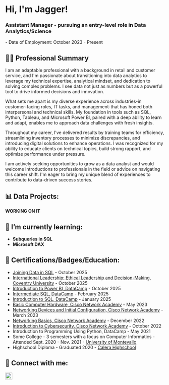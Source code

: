 <h1>Hi, I'm Jagger! <br/><h3>Assistant Manager - pursuing an entry-level role in Data Analytics/Science</h3>
  - Date of Employment: October 2023 - Present

<h2>👨‍💻 Professional Summary</h2>

  I am an adaptable professional with a background in retail and customer service, and I'm passionate about transitioning into data analytics to leverage my technical expertise, analytical mindset, and dedication to solving complex problems. I see data not just as numbers but as a powerful tool to drive informed decisions and innovation.

  What sets me apart is my diverse experience across industries-in customer-facing roles, IT tasks, and management-that has honed both interpersonal and technical skills. My foundation in tools such as SQL, Python, Tableau, and Microsoft Power Bl, paired with a deep ability to learn and adapt, enables me to approach data challenges with fresh insights.

  Throughout my career, l've delivered results by training teams for efficiency, streamlining inventory processes to minimize discrepancies, and introducing digital solutions to enhance operations. I was recognized for my ability to educate clients on technical topics, build strong rapport, and optimize performance under pressure.

  I am actively seeking opportunities to grow as a data analyst and would welcome introductions to professionals in the field or advice on navigating this career shift. I'm eager to bring my unique blend of experiences to contribute to data-driven success stories.

<h2>📊 Data Projects:</h2>

<b> WORKING ON IT </b>
  
<h2>🌱 I’m currently learning:</h2>

- <b>Subqueries in SQL</b> 
- <b>Microsoft DAX</b>

<h2>📃 Certifications/Badges/Education:</h2>

- [Joining Data in SQL](https://www.datacamp.com/completed/statement-of-accomplishment/course/ca325ce65fc2c15abf8c57f305c662865b9001c5) - October 2025
- [International Leadership: Ethical Leadership and Decision-Making, Coventry University](https://www.futurelearn.com/certificates/744k0zi) - October 2025
- [Introduction to Power BI, DataCamp](https://www.datacamp.com/completed/statement-of-accomplishment/course/ccd30c03fa31f98592b5ec5df5545cb81b4938df) - October 2025
- [Intermediate SQL, DataCamp](https://www.datacamp.com/completed/statement-of-accomplishment/course/e78b77c421b663c4a48765c1bfb94d384cb6cd0a) - February 2025
- [Introduction to SQL, DataCamp](https://www.datacamp.com/completed/statement-of-accomplishment/course/a69f07b0502f918402ca0e1249235db1380552d8) - January 2025
- [Basic Computer Hardware, Cisco Network Academy](https://www.credly.com/earner/earned/badge/0223a2bf-5cd9-43f9-b69d-918efafe18e8) - May 2023
- [Networking Devices and Initial Configuration, Cisco Network Academy](https://www.credly.com/earner/earned/badge/c55adc2e-5da2-45a4-a671-0c9904d2c0e2) - March 2023
- [Networking Basics, Cisco Network Academy](https://www.credly.com/earner/earned/badge/491016f5-c5a3-4fdf-b299-2c115ea419f8) - December 2022
- [Introduction to Cybersecurity, Cisco Network Academy](https://www.credly.com/earner/earned/badge/908a0f78-0274-4a45-8ec7-d4ea6a8b9bf6) - October 2022
- Introduction to Programming Using Python, DataCamp - May 2021
- Some College - 3 semesters with a focus on Computer Informatics - Attended Sept. 2020 - Nov. 2021 - [University of Montevallo](https://www.montevallo.edu)
- Highschool Diploma - Graduated 2020 - [Calera Highschool](https://www.google.com/maps/place/Calera+High+School/@33.0922296,-86.7672334,15z/data=!4m2!3m1!1s0x0:0xecfffca18971e96d?sa=X&ved=2ahUKEwivnY6r0_X9AhWpmWoFHQLSD84Q_BJ6BAh4EAg)

<h2>🤳 Connect with me:</h2>

[<img align="left" alt="Jagger Leonard | LinkedIn" width="22px" src="https://cdn.jsdelivr.net/npm/simple-icons@v3/icons/linkedin.svg" />][linkedin]

[linkedin]: https://www.linkedin.com/in/jagger-leonard-90ab941b7/
